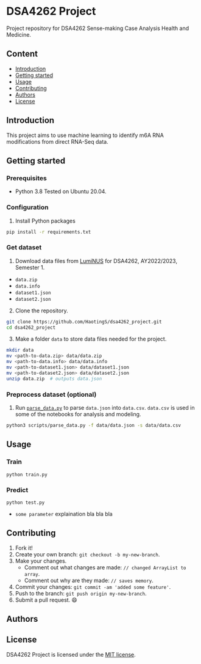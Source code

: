 # DSA4262 Project
Project repository for DSA4262 Sense-making Case Analysis Health and Medicine. 

## Content
- [Introduction](#Introduction)
- [Getting started](#Getting-started)
- [Usage](#Usage)
- [Contributing](#Contributing)
- [Authors](#Authors)
- [License](#License)


## Introduction
This project aims to use machine learning to identify m6A RNA modifications from direct RNA-Seq data.


## Getting started

### Prerequisites
- Python 3.8
Tested on Ubuntu 20.04.

### Configuration
1. Install Python packages
```bash
pip install -r requirements.txt
```

### Get dataset
1. Download data files from [LumiNUS](https://luminus.nus.edu.sg) for DSA4262, AY2022/2023, Semester 1.
  * `data.zip`
  * `data.info`
  * `dataset1.json`
  * `dataset2.json`
2. Clone the repository.
```bash
git clone https://github.com/HaotingS/dsa4262_project.git
cd dsa4262_project
```
3. Make a folder `data` to store data files needed for the project.
```bash
mkdir data
mv <path-to-data.zip> data/data.zip
mv <path-to-data.info> data/data.info
mv <path-to-dataset1.json> data/dataset1.json
mv <path-to-dataset2.json> data/dataset2.json
unzip data.zip  # outputs data.json
```

### Preprocess dataset (optional)
1. Run [`parse_data.py`](scripts/parse_data.py) to parse `data.json` into `data.csv`. `data.csv` is used in some of the notebooks for analysis and modeling.
```bash
python3 scripts/parse_data.py -f data/data.json -s data/data.csv
```


## Usage
### Train
```
python train.py
```

### Predict
```
python test.py
```
- `some parameter` explaination bla bla bla


## Contributing
1. Fork it!
2. Create your own branch: `git checkout -b my-new-branch`.
3. Make your changes.
   - Comment out what changes are made: `// changed ArrayList to array`.
   - Comment out why are they made: `// saves memory`.
3. Commit your changes: `git commit -am 'added some feature'`.
4. Push to the branch: `git push origin my-new-branch`.
5. Submit a pull request. :smile:


## Authors


## License
DSA4262 Project is licensed under the [MIT license](./LICENSE).

